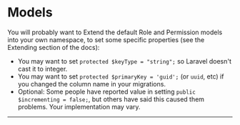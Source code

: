 # Models <a id="uuid-models"></a>

You will probably want to Extend the default Role and Permission models into your own namespace, to set some specific properties (see the Extending section of the docs):

- You may want to set `protected $keyType = "string";` so Laravel doesn't cast it to integer.
- You may want to set `protected $primaryKey = 'guid';` (or `uuid`, etc) if you changed the column name in your migrations.
- Optional: Some people have reported value in setting `public $incrementing = false;`, but others have said this caused them problems. Your implementation may vary.

---
